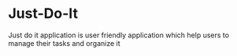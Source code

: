 # Just-Do-It
Just do it application is user friendly application which help users to manage their tasks and organize it
